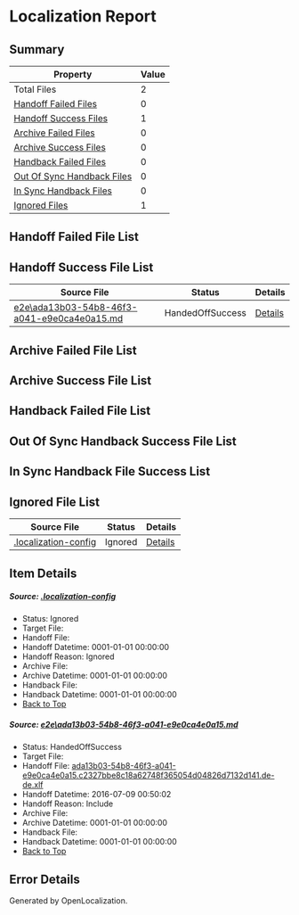 # <a name='report-top'></a> Localization Report

## Summary
 Property | Value 
 -------- | ----- 
 Total Files | 2
[ Handoff Failed Files ](#handoff-failed-list)| 0
[ Handoff Success Files ](#handoff-success-list)| 1
[ Archive Failed Files ](#archive-failed-list)| 0
[ Archive Success Files ](#archive-success-list)| 0
[ Handback Failed Files ](#handback-failed-list)| 0
[ Out Of Sync Handback Files ](#outofsync-handback-success-list)| 0
[ In Sync Handback Files ](#insync-handback-success-list)| 0
[ Ignored Files ](#ignored-list)| 1

## <a name='handoff-failed-list'></a> Handoff Failed File List

## <a name='handoff-success-list'></a> Handoff Success File List
 Source File | Status | Details 
 ----------- | ------ | ------- 
 [e2e\ada13b03-54b8-46f3-a041-e9e0ca4e0a15.md](https://github.com/OpenLocalizationTestOrg/oltest/blob/f12f1b06c9d585aa3dfb87e3e88c0270d307546c/e2e/ada13b03-54b8-46f3-a041-e9e0ca4e0a15.md) | HandedOffSuccess | [Details](#a1413cf052f1ebb54913b022685b0d0db0b623fa1)

## <a name='archive-failed-list'></a> Archive Failed File List

## <a name='archive-success-list'></a> Archive Success File List

## <a name='handback-failed-list'></a> Handback Failed File List

## <a name='outofsync-handback-success-list'></a> Out Of Sync Handback Success File List

## <a name='insync-handback-success-list'></a> In Sync Handback File Success List

## <a name='ignored-list'></a> Ignored File List
 Source File | Status | Details 
 ----------- | ------ | ------- 
 [.localization-config](https://github.com/OpenLocalizationTestOrg/oltest/blob/f12f1b06c9d585aa3dfb87e3e88c0270d307546c/.localization-config) | Ignored | [Details](#3d4f252ac210baf56311d7e97dcc2db10974dbd20)

## Item Details
##### <a name='3d4f252ac210baf56311d7e97dcc2db10974dbd20'></a> Source: [.localization-config](https://github.com/OpenLocalizationTestOrg/oltest/blob/f12f1b06c9d585aa3dfb87e3e88c0270d307546c/.localization-config)
* Status: Ignored
* Target File: 
* Handoff File: 
* Handoff Datetime: 0001-01-01 00:00:00
* Handoff Reason: Ignored
* Archive File: 
* Archive Datetime: 0001-01-01 00:00:00
* Handback File: 
* Handback Datetime: 0001-01-01 00:00:00
* [Back to Top](#report-top)

##### <a name='a1413cf052f1ebb54913b022685b0d0db0b623fa1'></a> Source: [e2e\ada13b03-54b8-46f3-a041-e9e0ca4e0a15.md](https://github.com/OpenLocalizationTestOrg/oltest/blob/f12f1b06c9d585aa3dfb87e3e88c0270d307546c/e2e/ada13b03-54b8-46f3-a041-e9e0ca4e0a15.md)
* Status: HandedOffSuccess
* Target File: 
* Handoff File: [ada13b03-54b8-46f3-a041-e9e0ca4e0a15.c2327bbe8c18a62748f365054d04826d7132d141.de-de.xlf](https://github.com/OpenLocalizationTestOrg/olhandoff-e2e/blob/b7beaaa88ec1f78eff8eae1f035c5a69ff586da2/ol-handoff/OpenLocalizationTestOrg/oltest-dede-fly/ci/ht/ada13b03-54b8-46f3-a041-e9e0ca4e0a15.c2327bbe8c18a62748f365054d04826d7132d141.de-de.xlf)
* Handoff Datetime: 2016-07-09 00:50:02
* Handoff Reason: Include
* Archive File: 
* Archive Datetime: 0001-01-01 00:00:00
* Handback File: 
* Handback Datetime: 0001-01-01 00:00:00
* [Back to Top](#report-top)


## Error Details

Generated by OpenLocalization.
